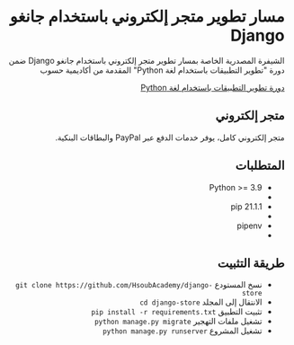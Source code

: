 <div dir="rtl">
<h1> مسار تطوير متجر إلكتروني باستخدام جانغو Django </h1>
<p>الشيفرة المصدرية الخاصة بمسار تطوير متجر إلكتروني باستخدام جانغو Django ضمن دورة "تطوير التطبيقات باستخدام لغة Python" المقدمة من أكاديمية حسوب</p>

<div>
<a href="https://academy.hsoub.com/learn/python-application-development/">دورة تطوير التطبيقات باستخدام لغة Python</a>
</div>
<h2> متجر إلكتروني </h2>
<p>متجر إلكتروني كامل، يوفر خدمات الدفع عبر PayPal والبطاقات البنكية.</p>
<h2>المتطلبات</h2>
<ul>
  <li>Python >= 3.9<li>
  <li>pip 21.1.1<li>
  <li>pipenv<li>
</ul>
<h2> طريقة التثبيت </h2>
<ul>
  <li>نسخ المستودع <code>git clone https://github.com/HsoubAcademy/django-store</code></li>
  <li>الانتقال إلى المجلد <code>cd django-store</code></li>
  <li>تثبيت التطبيق <code>pip install -r requirements.txt</code></li>
  <li>تشغيل ملفات التهجير <code>python manage.py migrate</code></li>
  <li>تشغيل المشروع <code>python manage.py runserver</code></li>
</ul>
</div>

